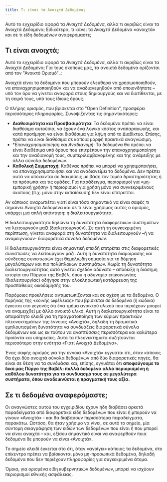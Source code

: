 ```yaml
---
title: Τι είναι τα Ανοιχτά Δεδομένα;
---
```


Αυτό το εγχειρίδιο αφορά τα *Ανοιχτά Δεδομένα*, αλλά τι ακριβώς είναι τα Ανοιχτά Δεδομένα; Ειδικότερα, τι κάνει τα *Ανοιχτά* Δεδομένα «ανοιχτά» και σε τι είδη δεδομένων αναφερόμαστε;

## Τι είναι ανοιχτά;

Αυτό το εγχειρίδιο αφορά τα *Ανοιχτά Δεδομένα*, αλλά τι ακριβώς είναι τα Ανοιχτά Δεδομένα; Για τους σκοπούς μας, τα ανοικτά δεδομένα ορίζονται από τον "Ανοικτό Ορισμό"\_:

Ανοιχτά είναι τα δεδομένα που μπορούν ελεύθερα να χρησιμοποιηθούν, να επαναχρησιμοποιηθούν και να αναδιανεμηθούν από οποιονδήποτε – υπό τον όρο να γίνεται αναφορά στους δημιουργούς και να διατίθενται, με τη σειρά τους, υπό τους ίδιους όρους.

Ο πλήρης ορισμός, που βρίσκεται στο "Open Definition", προσφέρει περισσότερες πληροφορίες. Συνοψίζοντας τις σημαντικότερες:

-   **Διαθεσιμότητα και Προσβασιμότητα**: Τα δεδομένα πρέπει να είναι διαθέσιμα αυτούσια, να έχουν ένα λογικό κόστος αναπαραγωγής, και κατά προτίμηση να είναι διαθέσιμα για λήψη από το Διαδίκτυο. Επίσης, πρέπει να είναι διαθέσιμα σε κάποια μορφή πρακτικά αναγνώσιμη.
-   \**Επαναχρησιμοποίηση και Αναδιανομή*: Τα δεδομένα θα πρέπει να είναι διαθέσιμα υπό όρους που επιτρέπουν την επαναχρησιμοποίηση και την αναδιανομή τους, συμπεριλαμβανομένης και της ανάμειξης με άλλα σύνολα δεδομένων.
-   **Καθολική Συμμετοχή**: Καθένας πρέπει να μπορεί να χρησιμοποιήσει, να επαναχρησιμοποιήσει και να αναδιανείμει τα δεδομένα. Δεν πρέπει αυτά να υπόκεινται σε διακρίσεις με βάση τον τομέα δραστηριότητας ή τα πρόσωπα και τις ομάδες. Για παράδειγμα, περιορισμοί για «μη-εμπορική χρήση» ή περιορισμοί για χρήση μόνο για συγκεκριμένους σκοπούς (π.χ. μόνο στην εκπαίδευση) δεν είναι επιτρεπτοί.

Αν κάποιος αναρωτιέται γιατί είναι τόσο σημαντικό να είναι σαφές τι σημαίνει Ανοιχτά Δεδομένα και σε τι είναι χρήσιμος αυτός ο ορισμός, υπάρχει μια απλή απάντηση: η διαλειτουργικότητα.

Η διαλειτουργικότητα δηλώνει τη δυνατότητα διαφορετικών συστημάτων να λειτουργούν μαζί (διαλειτουργούν). Σε αυτή τη συγκεκριμένη περίπτωση, γίνεται αναφορά στη δυνατότητα να διαλειτουργούν –ή να αναμειγνύουν- διαφορετικά σύνολα δεδομένων.

Η διαλειτουργικότητα είναι σημαντική επειδή επιτρέπει στις διαφορετικές συνιστώσες να λειτουργούν μαζί. Αυτή η δυνατότητα διαμοίρασης και σύνδεσης συνιστωσών έχει θεμελιώδη σημασία για τη δόμηση μεγαλύτερων και πιο πολύπλοκων συστημάτων. Χωρίς τη δυνατότητα διαλειτουργικότητας αυτό γίνεται σχεδόν αδύνατο – απόδειξη η διάσημη ιστορία του Πύργου της Βαβέλ, όπου η αδυναμία επικοινωνίας (διαλειτουργίας) οδήγησε στην ολοκληρωτική κατάρρευση της προσπάθειας οικοδόμησής του.

Παρόμοιες προκλήσεις αντιμετωπίζονται και σε σχέση με τα δεδομένα. Ο πυρήνας της «κοινής ωφέλειας» που βρίσκεται σε δεδομένα (ή κώδικα) έγκειται στο γεγονός ότι ένα τμήμα ανοικτού υλικού που περιέχουν μπορεί να αναμειχθεί με άλλο ανοικτό υλικό. Αυτή η διαλειτουργικότητα είναι το απαραίτητο κλειδί για τη πραγματοποίηση των κύριων πρακτικών πλεονεκτημάτων της έννοιας «Ανοιχτά», δηλαδή τη δραματικά εμπλουτισμένη δυνατότητα να συνδυάζεις διαφορετικά σύνολα δεδομένων και ως εκ τούτου να αναπτύσσεις περισσότερα και καλύτερα προϊόντα και υπηρεσίες. Αυτά τα πλεονεκτήματα συζητούνται περισσότερο στην ενότητα «Γιατί Ανοιχτά Δεδομένα».

Ένας σαφής ορισμός για την έννοια «Ανοιχτά» εγγυάται ότι, όταν κάποιος θα έχει δύο ανοιχτά σύνολα δεδομένων από δύο διαφορετικές πηγές, θα είναι σε θέση να τα συνδυάσει και, επίσης, εγγυάται ότι **αποφεύγουμε το δικό μας Πύργο της Βαβέλ: πολλά δεδομένα αλλά περιορισμένη ή καθόλου δυνατότητα για το συνδυασμό τους σε μεγαλύτερα συστήματα, όπου αναδεικνύεται η πραγματική τους αξία.**

## Σε τι δεδομένα αναφερόμαστε;

Οι αναγνώστες αυτού του εγχειριδίου έχουν ήδη διαβάσει αρκετά παραδείγματα από διαφορετικά είδη δεδομένων που είναι ή μπορούν να γίνουν «Ανοιχτά» - και θα διαβάσουν περισσότερα παραδείγματα, παρακάτω. Ωστόσο, θα ήταν χρήσιμο να γίνει, σε αυτό το σημείο, μία σύντομη σκιαγράφηση των ειδών των δεδομένων που είναι ή που μπορεί να είναι ανοιχτά – και, εξίσου σημαντικό είναι να αναφερθούν ποια δεδομένα δε μπορούν να είναι «Ανοιχτά».

Το σημείο κλειδί έγκειται στο ότι, όταν «ανοίγει» κάποιος τα δεδομένα, στο επίκεντρο πρέπει να βρίσκονται μόνο μη-προσωπικά δεδομένα, δηλαδή δεδομένα που δεν περιέχουν πληροφορίες για συγκεκριμένα άτομα.

Όμοια, για ορισμένα είδη κυβερνητικών δεδομένων, μπορεί να ισχύουν περιορισμοί εθνικής ασφάλειας.